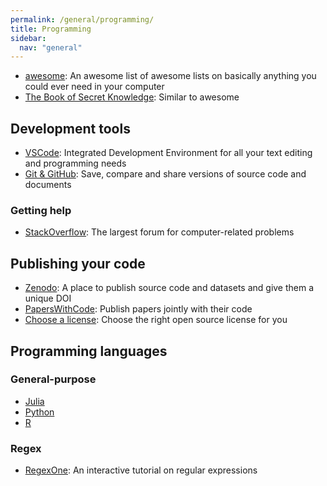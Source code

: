 ```yaml
---
permalink: /general/programming/
title: Programming
sidebar:
  nav: "general"
---
```


- [awesome](https://github.com/sindresorhus/awesome): An awesome list of awesome lists on basically anything you could ever need in your computer
- [The Book of Secret Knowledge](https://github.com/trimstray/the-book-of-secret-knowledge): Similar to awesome

## Development tools

- [VSCode](../../tutorials/vscode/): Integrated Development Environment for all your text editing and programming needs
- [Git & GitHub](../../tutorials/git/): Save, compare and share versions of source code and documents

### Getting help

- [StackOverflow](https://stackoverflow.com/): The largest forum for computer-related problems

## Publishing your code

- [Zenodo](https://zenodo.org/): A place to publish source code and datasets and give them a unique DOI
- [PapersWithCode](https://paperswithcode.com/): Publish papers jointly with their code
- [Choose a license](https://choosealicense.com/): Choose the right open source license for you

## Programming languages

### General-purpose

- [Julia](../../tutorials/julia/)
- [Python](../../tutorials/julia/)
- [R](https://www.r-project.org/)

### Regex

- [RegexOne](https://regexone.com/): An interactive tutorial on regular expressions